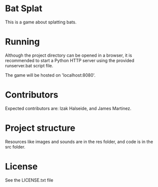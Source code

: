 # Bat Splat

This is a game about splatting bats.

# Running

Although the project directory can be opened in a browser, it is recommended to start a Python HTTP server using the provided runserver.bat script file.

The game will be hosted on 'localhost:8080'.

# Contributors

Expected contributors are: Izak Halseide, and James Martinez.

# Project structure

Resources like images and sounds are in the res folder, and code is in the src folder.
# License

See the LICENSE.txt file
